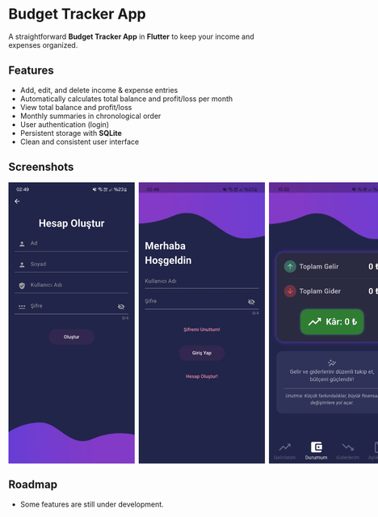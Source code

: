 # Budget Tracker App


A straightforward **Budget Tracker App** in **Flutter** to keep your income and expenses organized.

## Features


- Add, edit, and delete income & expense entries
- Automatically calculates total balance and profit/loss per month
- View total balance and profit/loss
- Monthly summaries in chronological order
- User authentication (login)
- Persistent storage with **SQLite**
- Clean and consistent user interface



## Screenshots

<div style="display: flex; align-items: center;">
   <img src="https://github.com/TolgaAydac/budget_tracker/raw/main/gelir_gider/resimler/create_account.jpg" alt="Create Account" width="250">
   &nbsp;&nbsp;
   <img src="https://github.com/TolgaAydac/budget_tracker/raw/main/gelir_gider/resimler/login_page.jpg" alt="Login Page" width="250">
   &nbsp;&nbsp;
  <img src="https://github.com/TolgaAydac/budget_tracker/raw/main/gelir_gider/resimler/home_page.jpg" alt="Home Page" width="250">
</div>

## Roadmap
- Some features are still under development.




